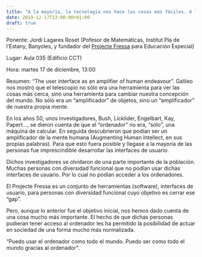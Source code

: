 ```yaml
---
title: "A la mayoría, la tecnología nos hace las cosas más fáciles. A las personas con discapacidad se las hace posibles."
date: 2019-12-17T13:00:00+01:00
draft: true
---
```


Ponente: Jordi Lagares Roset (Pofesor de Matemáticas, Institut Pla de l’Estany, Banyoles, y fundador del <a href="http://www.xtec.cat/~jlagares/">Projecte Fressa</a> para Educación Especial)

Lugar: Aula 035 (Edificio CCT)

Hora: martes 17 de diciembre, 13:00

Resumen: “The user interface as an amplifier of human endeavour”. Galileo nos mostró que el telescopio no sólo era una herramienta para ver las cosas más cerca, sino una herramienta para cambiar nuestra concepción del mundo. No sólo era un “amplificador” de objetos, sino un “amplificador” de nuestra propia mente.

En los años 50, unos investigadores, Bush, Licklider, Engelbart, Kay, Papert…, se dieron cuenta de que el “ordenador” no era, “sólo”, una máquina de calcular. En seguida descubrieron que podían ser un amplificador de la mente humana (Augmenting Human Intellect, en sus propias palabras). Para que esto fuera posible y llegase a la mayoría de las personas fue imprescindible desarrollar las interfaces de usuario.

Dichos investigadores se olvidaron de una parte importante de la población. Muchas personas con diversidad funcional que no podían usar dichas interfaces de usuario. Por lo cual no podían acceder a los ordenadores.

El Projecte Fressa es un conjunto de herramientas (software), interfaces de usuario, para personas con diversidad funcional cuyo objetivo es cerrar ese “gap”.

Pero, aunque lo anterior fue el objetivo inicial, nos hemos dado cuenta de una cosa mucho más importante. El hecho de que dichas personas pudieran tener acceso al ordenador les ha permitido la posibilidad de actuar en sociedad de una forma mucho más normalizada.

“Puedo usar el ordenador como todo el mundo. Puedo ser como todo el mundo gracias al ordenador”.

